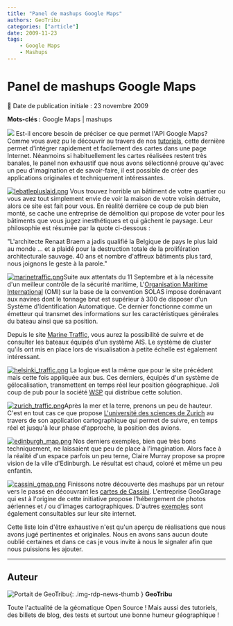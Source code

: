 ```yaml
---
title: "Panel de mashups Google Maps"
authors: GeoTribu
categories: ["article"]
date: 2009-11-23
tags:
    - Google Maps
    - Mashups
---
```


# Panel de mashups Google Maps

:calendar: Date de publication initiale : 23 novembre 2009

**Mots-clés :** Google Maps | mashups

![](https://cdn.geotribu.fr/img/logos-icones/entreprises_association/google/google_maps.png) Est-il encore besoin de préciser ce que permet l'API Google Maps? Comme vous avez pu le découvrir au travers de nos [tutoriels](http://geotribu.net/node/22), cette dernière permet d'intégrer rapidement et facilement des cartes dans une page Internet. Néanmoins si habituellement les cartes réalisées restent très banales, le panel non exhaustif que nous avons sélectionné prouve qu'avec un peu d'imagination et de savoir-faire, il est possible de créer des applications originales et techniquement intéressantes.

[![lebatlepluslaid.png](https://cdn.geotribu.fr/img/Blog/Gmaps/lebatlepluslaid.png)](http://www.lebatimentlepluslaid.be/) Vous trouvez horrible un bâtiment de votre quartier ou vous avez tout simplement envie de voir la maison de votre voisin détruite, alors ce site est fait pour vous. En réalité derrière ce coup de pub bien monté, se cache une entreprise de démolition qui propose de voter pour les bâtiments que vous jugez inesthétiques et qui gâchent le paysage. Leur philosophie est résumée par la quote ci-dessous :

"L'architecte Renaat Braem a jadis qualifié la Belgique de pays le plus laid au monde ... et a plaidé pour la destruction totale de la prolifération architecturale sauvage. 40 ans et nombre d'affreux bâtiments plus tard, nous joignons le geste à la parole."

[![marinetraffic.png](https://cdn.geotribu.fr/img/Blog/Gmaps/marinetraffic.png)](http://www.marinetraffic.com/ais/)Suite aux attentats du 11 Septembre et à la nécessite d'un meilleur contrôle de la sécurité maritime, L'[Organisation Maritime International](http://www.imo.org/) (OMI) sur la base de la convention SOLAS impose dorénavant aux navires dont le tonnage brut est supérieur à 300 de disposer d'un Système d'Identification Automatique. Ce dernier fonctionne comme un émetteur qui transmet des informations sur les caractéristiques générales du bateau ainsi que sa position.

Depuis le site [Marine Traffic](http://www.marinetraffic.com/ais/), vous aurez la possibilité de suivre et de consulter les bateaux équipés d'un système AIS. Le système de cluster qu'ils ont mis en place lors de visualisation à petite échelle est également intéressant.

[![helsinki_traffic.png](https://cdn.geotribu.fr/img/Blog/Gmaps/helsinki_traffic.png)](http://transport.wspgroup.fi/hklkartta/defaultEn.aspx) La logique est la même que pour le site précédent mais cette fois appliquée aux bus. Ces derniers, équipés d'un système de gélocalisation, transmettent en temps réel leur position géographique. Joli coup de pub pour la société [WSP](http://transport.wspgroup.fi/) qui distribue cette solution.

[![zurich_traffic.png](https://cdn.geotribu.fr/img/Blog/Gmaps/zurich_traffic.png)](http://radar.zhaw.ch/radar.html)Après la mer et la terre, prenons un peu de hauteur. C'est en tout cas ce que propose [L'université des sciences de Zurich](http://www.zhaw.ch/en/zurich-university-of-applied-sciences.html) au travers de son application cartographique qui permet de suivre, en temps réel et jusqu'à leur phase d'approche, la position des avions.

[![edinburgh_map.png](https://cdn.geotribu.fr/img/Blog/Gmaps/edinburgh_map.png)](http://www.clairemurray.co.uk/edinburgh-map/) Nos derniers exemples, bien que très bons techniquement, ne laissaient que peu de place à l'imagination. Alors face à la réalité d'un espace parfois un peu terne, Claire Murray propose sa propre vision de la ville d'Edinburgh. Le résultat est chaud, coloré et même un peu enfantin.

[![cassini_gmap.png](https://cdn.geotribu.fr/img/Blog/Gmaps/cassini_gmap.png)](http://demo.geogarage.com/cassini/) Finissons notre découverte des mashups par un retour vers le passé en découvrant les [cartes de Cassini](https://fr.wikipedia.org/wiki/Carte_de_Cassini). L'entreprise GeoGarage qui est à l'origine de cette initiative propose l'hébergement de photos aériennes et / ou d'images cartographiques. D'autres [exemples](http://www.geogarage.com/main/examples.html.fr) sont également consultables sur leur site internet.

Cette liste loin d'être exhaustive n'est qu'un aperçu de réalisations que nous avons jugé pertinentes et originales. Nous en avons sans aucun doute oublié certaines et dans ce cas je vous invite à nous le signaler afin que nous puissions les ajouter.

----

## Auteur

![Portait de GeoTribu](https://cdn.geotribu.fr/img/internal/charte/geotribu_logo_64x64.png){: .img-rdp-news-thumb }
**GeoTribu**

Toute l'actualité de la géomatique Open Source ! Mais aussi des tutoriels, des billets de blog, des tests et surtout une bonne humeur géographique !
